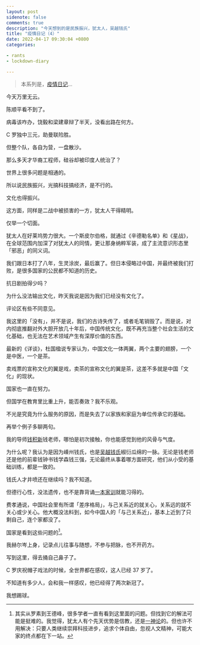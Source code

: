 ```yaml
---
layout: post
sidenote: false
comments: true
description: "今天想到的是民族振兴，犹太人，吴越钱氏"
title: "疫情日记（4）"
date: 2022-04-17 09:30:04 +0800
categories:

- rants
- lockdown-diary

---
```


> 本系列是，[疫情日记](/categories/lockdown-diary/)...

今天万里无云。

陈顺平看不到了。

病毒该咋办，饶毅和梁建章辩了半天，没看出路在何方。

C 罗独中三元，助曼联险胜。

但整个队，各自为营，一盘散沙。

那么多天才华裔工程师，硅谷却被印度人统治了？

世界上很多问题是相通的。

所以说民族振兴，光搞科技搞经济，是不行的。

文化也得振兴。

这方面，同样是二战中被损害的一方，犹太人干得精明。

仅举一个切面。

犹太人在好莱坞势力很大。一个斯皮尔伯格，就通过《辛德勒名单》和《星战》，在全球范围内加深了对犹太人的同情，更让那身纳粹军装，成了主流意识形态里「邪恶」的同义词。

我们跟日本打了八年，生灵涂炭，最后赢了。但日本侵略过中国，并最终被我们打败，是很多国家的公民都不知道的历史。

抗日剧拍得少吗？

为什么没法输出文化，昨天我说是因为我们已经没有文化了。

评论区有些不同意见。

我这里的「没有」，并不是说，我们的古诗失传了，或者毛笔销毁了。而是说，对内彻底推翻对外大胆开放几十年后，中国传统文化，既不再充当整个社会生活的文化基础，也无法在艺术领域产生有深厚价值的东西。

最新的《详谈》，杜国楹说专家认为，中国文化一体两翼，两个主要的翅膀，一个是中医，一个是茶。

卖戏票的宣称文化的翼是戏，卖茶的宣称文化的翼是茶，这差不多就是中国「文化」的现状。

国家也一直在努力。

但国学在教育里比重上升，能否奏效？我不乐观。

不光是究竟为什么服务的原因，而是失去了以家族和家庭为单位传承它的基础。

再举个例子多聊两句。

我的导师[钱积新](https://baike.baidu.com/item/%E9%92%B1%E7%A7%AF%E6%96%B0/12736004)钱老师，哪怕是初次接触，你也能感觉到他的风骨与气度。

为什么呢？我认为是因为嵊州钱氏，也是[吴越钱氏](https://baike.baidu.com/item/%E5%90%B3%E8%B6%8A%E9%8C%A2%E6%B0%8F%E5%AE%B6%E6%97%8F/1661953)椒衍瓜绵的一脉。无论是钱老师还是他的前辈钱钟书钱学森钱三强，无论最终从事着哪方面研究，他们从小受的基础训练，都是一致的。

钱氏人才井喷还在继续吗？我不知道。

但德行心性，没法遗传，也不是靠背诵[一本家训](https://item.jd.com/34279138789.html)就能习得的。

费孝通说，中国社会里有所谓「差序格局」，与己关系近的就关心，关系远的就不关心或少关心。他大概没法料到，如今中国人的「与己关系近」，基本上近到了只剩自己，连个家都没了。

国家是看到这些问题的[^1]。

我赫尔岑上身，记录点儿往事与随想，不参与把脉，也不开药方。

写到这里，得去捅自己鼻子了。

C 罗庆祝帽子戏法的时候，全世界都在感叹，这人已经 37 岁了。

不知道有多少人，会和我一样感叹，他已经得了两次新冠了。

我想踢球。

[^1]: 其实从罗素到王德峰，很多学者一直有看到这里面的问题。但找到它的解法可能是挺难的。我觉得，犹太人有个先天优势是信教，还是[一神论](https://baike.baidu.com/item/%E4%B8%80%E7%A5%9E%E8%AB%96/2916202)的。但也许不用解决：只要人类继续崇拜科技进步，追求个体自由，忽视人文精神，可能大家的终点都在下一站。
